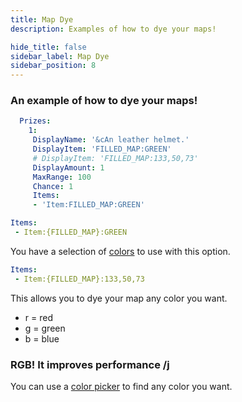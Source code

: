 ```yaml
---
title: Map Dye
description: Examples of how to dye your maps!

hide_title: false
sidebar_label: Map Dye
sidebar_position: 8
---
```

### An example of how to dye your maps!
```yml
  Prizes:
    1:
     DisplayName: '&cAn leather helmet.'
     DisplayItem: 'FILLED_MAP:GREEN'
     # DisplayItem: 'FILLED_MAP:133,50,73'
     DisplayAmount: 1
     MaxRange: 100
     Chance: 1
     Items:
     - 'Item:FILLED_MAP:GREEN'
```

```yml
Items:
 - Item:{FILLED_MAP}:GREEN
```
You have a selection of [colors](https://jd.papermc.io/paper/1.20/org/bukkit/Color.html) to use with this option.

```yml
Items:
 - Item:{FILLED_MAP}:133,50,73
```
This allows you to dye your map any color you want.

* r = red
* g = green
* b = blue

### RGB! It improves performance /j
You can use a [color picker](https://htmlcolorcodes.com/color-picker/) to find any color you want.